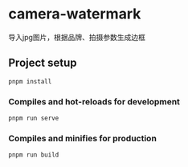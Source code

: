 # camera-watermark

导入jpg图片，根据品牌、拍摄参数生成边框

## Project setup

```
pnpm install
```

### Compiles and hot-reloads for development

```
pnpm run serve
```

### Compiles and minifies for production

```
pnpm run build
```
